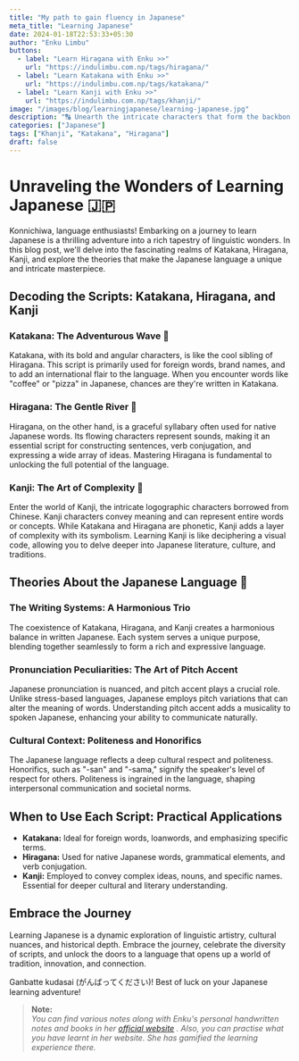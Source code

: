 ```yaml
---
title: "My path to gain fluency in Japanese"
meta_title: "Learning Japanese"
date: 2024-01-18T22:53:33+05:30
author: "Enku Limbu"
buttons:
  - label: "Learn Hiragana with Enku >>"
    url: "https://indulimbu.com.np/tags/hiragana/"
  - label: "Learn Katakana with Enku >>"
    url: "https://indulimbu.com.np/tags/katakana/"
  - label: "Learn Kanji with Enku >>"
    url: "https://indulimbu.com.np/tags/khanji/"
image: "/images/blog/learningjapanese/learning-japanese.jpg"
description: "🔠 Unearth the intricate characters that form the backbone of Japanese writing. Unlock the magic behind each stroke and immerse yourself in the rich history of this captivating script."
categories: ["Japanese"]
tags: ["Khanji", "Katakana", "Hiragana"]
draft: false
---
```


# Unraveling the Wonders of Learning Japanese 🇯🇵

Konnichiwa, language enthusiasts! Embarking on a journey to learn Japanese is a thrilling adventure into a rich tapestry of linguistic wonders. In this blog post, we'll delve into the fascinating realms of Katakana, Hiragana, Kanji, and explore the theories that make the Japanese language a unique and intricate masterpiece.

## Decoding the Scripts: Katakana, Hiragana, and Kanji

### Katakana: The Adventurous Wave 🌊

Katakana, with its bold and angular characters, is like the cool sibling of Hiragana. This script is primarily used for foreign words, brand names, and to add an international flair to the language. When you encounter words like "coffee" or "pizza" in Japanese, chances are they're written in Katakana.

### Hiragana: The Gentle River 🌊

Hiragana, on the other hand, is a graceful syllabary often used for native Japanese words. Its flowing characters represent sounds, making it an essential script for constructing sentences, verb conjugation, and expressing a wide array of ideas. Mastering Hiragana is fundamental to unlocking the full potential of the language.

### Kanji: The Art of Complexity 🎨

Enter the world of Kanji, the intricate logographic characters borrowed from Chinese. Kanji characters convey meaning and can represent entire words or concepts. While Katakana and Hiragana are phonetic, Kanji adds a layer of complexity with its symbolism. Learning Kanji is like deciphering a visual code, allowing you to delve deeper into Japanese literature, culture, and traditions.

## Theories About the Japanese Language 🧠

### The Writing Systems: A Harmonious Trio

The coexistence of Katakana, Hiragana, and Kanji creates a harmonious balance in written Japanese. Each system serves a unique purpose, blending together seamlessly to form a rich and expressive language.

### Pronunciation Peculiarities: The Art of Pitch Accent

Japanese pronunciation is nuanced, and pitch accent plays a crucial role. Unlike stress-based languages, Japanese employs pitch variations that can alter the meaning of words. Understanding pitch accent adds a musicality to spoken Japanese, enhancing your ability to communicate naturally.

### Cultural Context: Politeness and Honorifics

The Japanese language reflects a deep cultural respect and politeness. Honorifics, such as "-san" and "-sama," signify the speaker's level of respect for others. Politeness is ingrained in the language, shaping interpersonal communication and societal norms.

## When to Use Each Script: Practical Applications

- **Katakana:** Ideal for foreign words, loanwords, and emphasizing specific terms.
- **Hiragana:** Used for native Japanese words, grammatical elements, and verb conjugation.
- **Kanji:** Employed to convey complex ideas, nouns, and specific names. Essential for deeper cultural and literary understanding.

## Embrace the Journey

Learning Japanese is a dynamic exploration of linguistic artistry, cultural nuances, and historical depth. Embrace the journey, celebrate the diversity of scripts, and unlock the doors to a language that opens up a world of tradition, innovation, and connection.

Ganbatte kudasai (がんばってください)! Best of luck on your Japanese learning adventure!


> **Note:** <br> 
*You can find various notes along with Enku's personal handwritten notes and books in her [official website](https://indulimbu.com.np/) . Also, you can practise what you have learnt in her website. She has gamified the learning experience there.*


